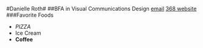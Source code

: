 #Danielle Roth#
##BFA in Visual Communications Design
[email](belovedhos2_23@yahoo.com)
[368 website](http://vcd.github.io/368/post/syllabus.html)
###Favorite Foods
* _PIZZA_
* Ice Cream
* **Coffee**